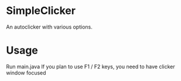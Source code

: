 # SimpleClicker
An autoclicker with various options.

# Usage
Run main.java
If you plan to use F1 / F2 keys, you need to have clicker window focused
